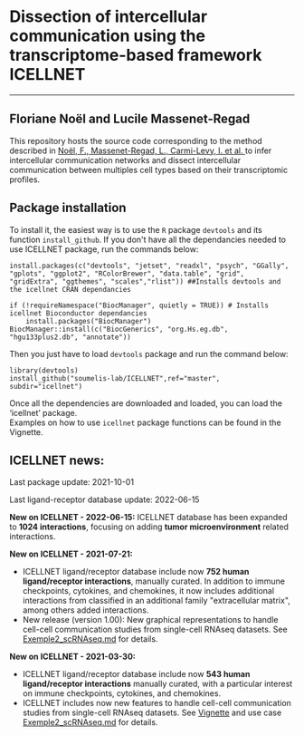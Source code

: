 # Dissection of intercellular communication using the transcriptome-based framework ICELLNET
---
Floriane Noël and Lucile Massenet-Regad 
---

This repository hosts the source code corresponding to the method described in [Noël, F., Massenet-Regad, L., Carmi-Levy, I. et al. ](https://www.nature.com/articles/s41467-021-21244-x) to infer intercellular communication networks and dissect intercellular communication between multiples cell types based on their transcriptomic profiles.

## Package installation

To install it, the easiest way is to use the `R` package `devtools` and its function `install_github`. If you don't have all the dependancies needed to use ICELLNET package, run the commands below:  

    install.packages(c("devtools", "jetset", "readxl", "psych", "GGally", "gplots", "ggplot2", "RColorBrewer", "data.table", "grid", "gridExtra", "ggthemes", "scales","rlist")) ##Installs devtools and the icellnet CRAN dependancies

    if (!requireNamespace("BiocManager", quietly = TRUE)) # Installs icellnet Bioconductor dependancies 
        install.packages("BiocManager")
    BiocManager::install(c("BiocGenerics", "org.Hs.eg.db", "hgu133plus2.db", "annotate"))
    
Then you just have to load `devtools` package and run the command below:

    library(devtools)
    install_github("soumelis-lab/ICELLNET",ref="master", subdir="icellnet")

Once all the dependencies are downloaded and loaded, you can load the ‘icellnet’ package.    
Examples on how to use `icellnet` package functions can be found in the Vignette.

## ICELLNET news:
Last package update: 2021-10-01

Last ligand-receptor database update: 2022-06-15

**New on ICELLNET - 2022-06-15:**
ICELLNET database has been expanded to **1024 interactions**, focusing on adding **tumor microenvironment** related interactions.

**New on ICELLNET - 2021-07-21:**
- ICELLNET ligand/receptor database include now **752 human ligand/receptor interactions**, manually curated. In addition to immune checkpoints, cytokines, and chemokines, it now includes additional interactions from classified in an additional family "extracellular matrix", among others added interactions.
- New release (version 1.00): New graphical representations to handle cell-cell communication studies from single-cell RNAseq datasets. See [Exemple2_scRNAseq.md](https://github.com/soumelis-lab/ICELLNET/blob/master/Exemple2_scRNAseq.md) for details.

**New on ICELLNET - 2021-03-30:**
- ICELLNET ligand/receptor database include now **543 human ligand/receptor interactions** manually curated, with a particular interest on immune checkpoints, cytokines, and chemokines.
- ICELLNET includes now new features to handle cell-cell communication studies from single-cell RNAseq datasets. See [Vignette](https://github.com/soumelis-lab/ICELLNET/blob/master/Vignette.md) and use case [Exemple2_scRNAseq.md](https://github.com/soumelis-lab/ICELLNET/blob/master/Exemple2_scRNAseq.md) for details.



